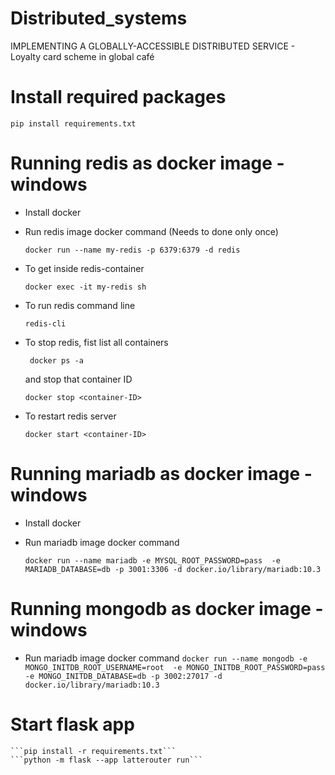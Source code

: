 # Distributed_systems
IMPLEMENTING A GLOBALLY-ACCESSIBLE DISTRIBUTED SERVICE - Loyalty card scheme in global café

# Install required packages
```pip install requirements.txt```

# Running redis as docker image - windows
- Install docker
- Run redis image docker command (Needs to done only once)

    ```docker run --name my-redis -p 6379:6379 -d redis```
- To get inside redis-container
   
    ```docker exec -it my-redis sh```
- To run redis command line

    ```redis-cli```
- To stop redis, fist list all containers

    ``` docker ps -a```
    
    and stop that container ID

    ```docker stop <container-ID>```
- To restart redis server

    ```docker start <container-ID>```
    
# Running mariadb as docker image - windows
- Install docker
- Run mariadb image docker command 

    ```docker run --name mariadb -e MYSQL_ROOT_PASSWORD=pass  -e MARIADB_DATABASE=db -p 3001:3306 -d docker.io/library/mariadb:10.3```

# Running mongodb as docker image - windows
- Run mariadb image docker command 
    ```docker run --name mongodb -e MONGO_INITDB_ROOT_USERNAME=root  -e MONGO_INITDB_ROOT_PASSWORD=pass -e MONGO_INITDB_DATABASE=db -p 3002:27017 -d docker.io/library/mariadb:10.3```
# Start flask app 
    ```pip install -r requirements.txt```
    ```python -m flask --app latterouter run```